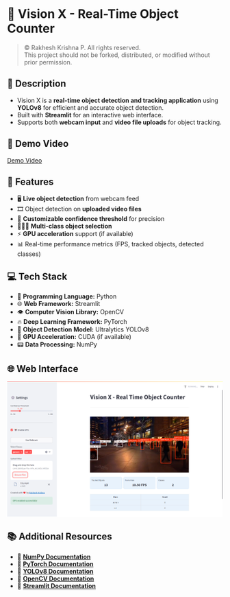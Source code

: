 # 🎯 Vision X - Real-Time Object Counter

> &copy; Rakhesh Krishna P. All rights reserved.  
> This project should not be forked, distributed, or modified without prior permission.

## 📝 Description

- Vision X is a **real-time object detection and tracking application** using **YOLOv8** for efficient and accurate object detection. 
- Built with **Streamlit** for an interactive web interface.
- Supports both **webcam input** and **video file uploads** for object tracking.

## 🎥 Demo Video 
[Demo Video](https://github.com/rakheshkrishna2005/assets/8a122056-924a-4b6f-964f-bc15b3037ac7)

## 🚀 Features

- 🖥️ **Live object detection** from webcam feed
- 🎞️ Object detection on **uploaded video files**
- 🎯 **Customizable confidence threshold** for precision
- 🧑‍🤝‍🧑 **Multi-class object selection**
- ⚡ **GPU acceleration** support (if available)
- 📊 Real-time performance metrics (FPS, tracked objects, detected classes)

## 💻 Tech Stack

- 🐍 **Programming Language:** Python
- 🌐 **Web Framework:** Streamlit
- 👁️ **Computer Vision Library:** OpenCV
- 🔥 **Deep Learning Framework:** PyTorch
- 🦾 **Object Detection Model:** Ultralytics YOLOv8
- 🚀 **GPU Acceleration:** CUDA (if available)
- 📟 **Data Processing:** NumPy

## 🌐 Web Interface

![app](https://github.com/rakheshkrishna2005/Vision-X/blob/main/Vision%20X.png)

## 📚 Additional Resources

- 📘 **[NumPy Documentation](https://numpy.org/doc/stable/)**
- 📘 **[PyTorch Documentation](https://pytorch.org/docs/)**
- 📘 **[YOLOv8 Documentation](https://docs.ultralytics.com/)**
- 📘 **[OpenCV Documentation](https://docs.opencv.org/)**
- 📘 **[Streamlit Documentation](https://docs.streamlit.io/)**
